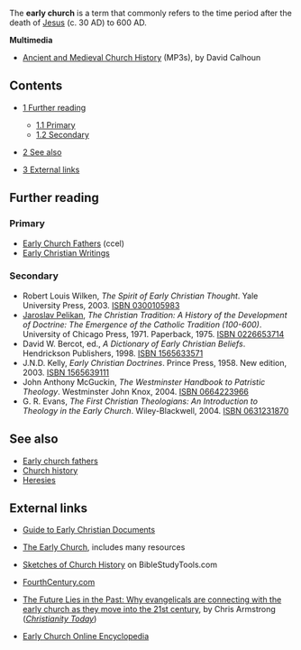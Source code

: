 The **early church** is a term that commonly refers to the time
period after the death of [Jesus](Jesus "Jesus") (c. 30 AD) to 600
AD.

**Multimedia**

-   [Ancient and Medieval Church History](http://worldwide-classroom.com/courses/info/ch310/)
    (MP3s), by David Calhoun

## Contents

-   [1 Further reading](#Further_reading)
    -   [1.1 Primary](#Primary)
    -   [1.2 Secondary](#Secondary)

-   [2 See also](#See_also)
-   [3 External links](#External_links)

## Further reading

### Primary

-   [Early Church Fathers](http://www.ccel.org/fathers.html) (ccel)
-   [Early Christian Writings](http://www.earlychristianwritings.com/)

### Secondary

-   Robert Louis Wilken, *The Spirit of Early Christian Thought*.
    Yale University Press, 2003.
    [ISBN 0300105983](http://www.theopedia.com/Special:BookSources/0300105983)
-   [Jaroslav Pelikan](Jaroslav_Pelikan "Jaroslav Pelikan"),
    *The Christian Tradition: A History of the Development of Doctrine: The Emergence of the Catholic Tradition (100-600)*.
    University of Chicago Press, 1971. Paperback, 1975.
    [ISBN 0226653714](http://www.theopedia.com/Special:BookSources/0226653714)
-   David W. Bercot, ed.,
    *A Dictionary of Early Christian Beliefs*. Hendrickson Publishers,
    1998.
    [ISBN 1565633571](http://www.theopedia.com/Special:BookSources/1565633571)
-   J.N.D. Kelly, *Early Christian Doctrines*. Prince Press, 1958.
    New edition, 2003.
    [ISBN 1565639111](http://www.theopedia.com/Special:BookSources/1565639111)
-   John Anthony McGuckin,
    *The Westminster Handbook to Patristic Theology*. Westminster John
    Knox, 2004.
    [ISBN 0664223966](http://www.theopedia.com/Special:BookSources/0664223966)
-   G. R. Evans,
    *The First Christian Theologians: An Introduction to Theology in the Early Church*.
    Wiley-Blackwell, 2004.
    [ISBN 0631231870](http://www.theopedia.com/Special:BookSources/0631231870)

## See also

-   [Early church fathers](Early_church_fathers "Early church fathers")
-   [Church history](Church_history "Church history")
-   [Heresies](http://www.theopedia.com/Category:Heresies "Category:Heresies")

## External links

-   [Guide to Early Christian Documents](http://www.iclnet.org/pub/resources/christian-history.html)
-   [The Early Church](http://www.christianitytoday.com/ch/byperiod/earlychurch),
    includes many resources

-   [Sketches of Church History](http://www.biblestudytools.com/history/sketches-of-church-history/ad-33-604/)
    on BibleStudyTools.com
-   [FourthCentury.com](http://www.fourthcentury.com/)
-   [The Future Lies in the Past: Why evangelicals are connecting with the early church as they move into the 21st century](http://www.christianitytoday.com/ct/2008/february/22.22.html),
    by Chris Armstrong
    (*[Christianity Today](Christianity_Today "Christianity Today")*)
-   [Early Church Online Encyclopedia](http://ecole.evansville.edu/)



